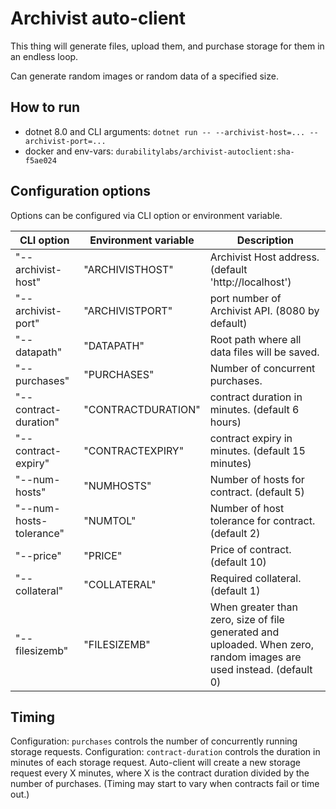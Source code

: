 # Archivist auto-client

This thing will generate files, upload them, and purchase storage for them in an endless loop.

Can generate random images or random data of a specified size.

## How to run

- dotnet 8.0 and CLI arguments: `dotnet run -- --archivist-host=... --archivist-port=...`
- docker and env-vars: `durabilitylabs/archivist-autoclient:sha-f5ae024`

## Configuration options
Options can be configured via CLI option or environment variable.

| CLI option              | Environment variable | Description                                                                                                         |
|-------------------------|----------------------|---------------------------------------------------------------------------------------------------------------------|
| "--archivist-host"      | "ARCHIVISTHOST"      | Archivist Host address. (default 'http://localhost')                                                                |
| "--archivist-port"      | "ARCHIVISTPORT"      | port number of Archivist API. (8080 by default)                                                                     |
| "--datapath"            | "DATAPATH"           | Root path where all data files will be saved.                                                                       |
| "--purchases"           | "PURCHASES"          | Number of concurrent purchases.                                                                                     |
| "--contract-duration"   | "CONTRACTDURATION"   | contract duration in minutes. (default 6 hours)                                                                     |
| "--contract-expiry"     | "CONTRACTEXPIRY"     | contract expiry in minutes. (default 15 minutes)                                                                    |
| "--num-hosts"           | "NUMHOSTS"           | Number of hosts for contract. (default 5)                                                                           |
| "--num-hosts-tolerance" | "NUMTOL"             | Number of host tolerance for contract. (default 2)                                                                  |
| "--price"               | "PRICE"              | Price of contract. (default 10)                                                                                     |
| "--collateral"          | "COLLATERAL"         | Required collateral. (default 1)                                                                                    |
| "--filesizemb"          | "FILESIZEMB"         | When greater than zero, size of file generated and uploaded. When zero, random images are used instead. (default 0) |

## Timing

Configuration: `purchases` controls the number of concurrently running storage requests.
Configuration: `contract-duration` controls the duration in minutes of each storage request.
Auto-client will create a new storage request every X minutes, where X is the contract duration divided by the number of purchases.
(Timing may start to vary when contracts fail or time out.)
